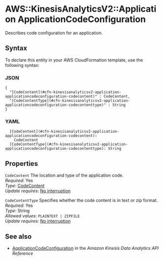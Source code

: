 # AWS::KinesisAnalyticsV2::Application ApplicationCodeConfiguration<a name="aws-properties-kinesisanalyticsv2-application-applicationcodeconfiguration"></a>

Describes code configuration for an application\.

## Syntax<a name="aws-properties-kinesisanalyticsv2-application-applicationcodeconfiguration-syntax"></a>

To declare this entity in your AWS CloudFormation template, use the following syntax:

### JSON<a name="aws-properties-kinesisanalyticsv2-application-applicationcodeconfiguration-syntax.json"></a>

```
{
  "[CodeContent](#cfn-kinesisanalyticsv2-application-applicationcodeconfiguration-codecontent)" : CodeContent,
  "[CodeContentType](#cfn-kinesisanalyticsv2-application-applicationcodeconfiguration-codecontenttype)" : String
}
```

### YAML<a name="aws-properties-kinesisanalyticsv2-application-applicationcodeconfiguration-syntax.yaml"></a>

```
  [CodeContent](#cfn-kinesisanalyticsv2-application-applicationcodeconfiguration-codecontent): 
    CodeContent
  [CodeContentType](#cfn-kinesisanalyticsv2-application-applicationcodeconfiguration-codecontenttype): String
```

## Properties<a name="aws-properties-kinesisanalyticsv2-application-applicationcodeconfiguration-properties"></a>

`CodeContent`  <a name="cfn-kinesisanalyticsv2-application-applicationcodeconfiguration-codecontent"></a>
The location and type of the application code\.  
*Required*: Yes  
*Type*: [CodeContent](aws-properties-kinesisanalyticsv2-application-codecontent.md)  
*Update requires*: [No interruption](https://docs.aws.amazon.com/AWSCloudFormation/latest/UserGuide/using-cfn-updating-stacks-update-behaviors.html#update-no-interrupt)

`CodeContentType`  <a name="cfn-kinesisanalyticsv2-application-applicationcodeconfiguration-codecontenttype"></a>
Specifies whether the code content is in text or zip format\.  
*Required*: Yes  
*Type*: String  
*Allowed values*: `PLAINTEXT | ZIPFILE`  
*Update requires*: [No interruption](https://docs.aws.amazon.com/AWSCloudFormation/latest/UserGuide/using-cfn-updating-stacks-update-behaviors.html#update-no-interrupt)

## See also<a name="aws-properties-kinesisanalyticsv2-application-applicationcodeconfiguration--seealso"></a>
+  [ApplicationCodeConfiguration](https://docs.aws.amazon.com/kinesisanalytics/latest/apiv2/API_ApplicationCodeConfiguration.html) in the *Amazon Kinesis Data Analytics API Reference* 


